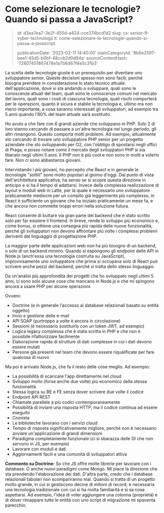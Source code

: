 Come selezionare le tecnologie? Quando si passa a JavaScript?
=============================================================

> id: d3ea7ea7-3e2f-455d-a424-cce374bcd1d2
> slug:
> 	cs: senior-9-vyber-technologii
> 	it: come-selezionare-le-tecnologie-quando-si-passa-a-javascript
> 
> publicationDate: '2023-02-11 14:40:00'
> mainCategoryId: '8b6e2597-bee1-45d5-b0bf-48ccb2d0d94a'
> sourceContentHash: '72807451867478e1a7b6d67f4e5c31b3'

La scelta delle tecnologie giuste è un prerequisito per diventare uno sviluppatore senior. Queste decisioni spesso non sono facili, perché bisogna prendere in considerazione lo stato tecnico attuale dell'applicazione, dove si sta andando a sviluppare, quali sono le conoscenze attuali del team, quali sono le conoscenze comuni nel mercato del lavoro, quali sono i costi di ciascuna tecnologia, quali rischi comporterà per le operazioni, quanto è sicura e stabile la tecnologia e, ultimo ma non meno importante, a cosa saranno interessati gli sviluppatori, ad esempio tra 5 anni quando l'80% del team attuale sarà sostituito.

Ho avuto a che fare con 6 grandi aziende che sviluppano in PHP. Solo 2 di loro stanno cercando di passare a un'altra tecnologia nel lungo periodo, gli altri rimangono. Questo comporta molti problemi. Ad esempio, attualmente sto cercando di trovare uno sviluppatore PHP senior per un progetto aziendale che sto sviluppando per O2, con l'obbligo di spostarsi negli uffici di Praga, e posso notare come il mercato degli sviluppatori PHP si sia liberato negli ultimi 5 anni. Il PHP non è più cool e non sono in molti a volerlo fare. Non ci sono abbastanza giovani.

Intervistando i più giovani, ho percepito che React e in generale le tecnologie "sottili" sono molto popolari al giorno d'oggi. Dal punto di vista dell'architettura applicativa, ha senso se si scopre questa direzione in anticipo e si ha il tempo di adattarsi. Invece della complessa realizzazione di layout e moduli web in Latte, per la quale è necessario uno sviluppatore praticamente mediocre per un compito già leggermente più complesso, in React è sufficiente un giovane che ha iniziato praticamente un mese fa, e che ancora non commette troppi errori nella soluzione futura.

React consente di buttare via gran parte del backend che è stato scritto solo per far esistere il frontend. In breve, rende lo sviluppo più economico e, come bonus, si ottiene una consegna più rapida delle nuove funzionalità, perché gli sviluppatori non devono affrontare più volte i complessi problemi derivanti dal linguaggio di progettazione PHP.

La maggior parte delle applicazioni web non ha più bisogno di un backend, o solo di un backend minimo. Quando si espongono gli endpoint delle API in Node.js (anch'essa una tecnologia costruita su JavaScript), improvvisamente uno sviluppatore che prima si occupava solo di React può scrivere anche pezzi del backend, perché si tratta dello stesso linguaggio.

Da un'analisi più approfondita dei progetti che ho sviluppato negli ultimi 5 anni, ci sono solo alcune cose che mancano in Node.js e che mi spingono ancora a usare PHP per alcune operazioni.

Ovvero:

- Doctrine (e in generale l'accesso ai database relazionali basato su entità oggetto)
- Invio e gestione delle e-mail
- API SOAP (purtroppo a volte è ancora in circolazione)
- Sessioni (è necessario sostituirlo con un token JWT, ad esempio)
- Logica legacy complessa che è stata scritta in PHP e che non è possibile rifattorizzare facilmente
- Elaborazione rapida di strutture di dati complesse in cui i dati devono essere mutati
- Persone già presenti nel team che devono essere riqualificate per fare qualcosa di nuovo

Ma poi è arrivato Node.js, che fa il resto delle cose meglio. Ad esempio:

- La possibilità di scaricare l'app direttamente nel cloud
- Sviluppo molto (forse anche due volte) più economico della stessa funzionalità
- Stessa logica su BE e FE senza dover scrivere due volte il codice
- Endpoint API REST
- Chiamate parallele a più codici contemporaneamente
- Possibilità di inviare una risposta HTTP, ma il codice continua ad essere eseguito
- Cronista
- Le biblioteche lavorano con i servizi cloud
- Tempo di risposta significativamente migliore, perché non è necessario avviare un'applicazione di grandi dimensioni
- Paradigma completamente funzionale (ci si sbarazza delle DI che non servono in JS, per esempio)
- Lavorare con moduli e dati
- Aggiornamenti facili e una comunità di sviluppatori attiva

**Commento su Doctrine:** So che JS offre molte librerie per lavorare con i database. O anche nuovi paradigmi come Mongo. Mi piace la direzione che sta prendendo l'elaborazione dei dati. D'altra parte, credo che i database relazionali tabulari non scompariranno mai. Quando si tratta di un progetto molto grande, in cui si gestiscono decine di milioni di record, è necessaria una tecnologia tradizionale con cui si ha molta familiarità e si sa cosa aspettarsi. Ad esempio, l'idea di voler aggiungere una colonna (proprietà) e di dover rimappare tutte le entità con uno script di migrazione mi spaventa parecchio.
